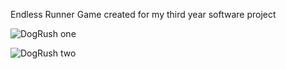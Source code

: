Endless Runner Game created for my third year software project

![DogRush one](https://raw.githubusercontent.com/nathanryan/dogrush/master/DogRush/Screenshots/one.png)

![DogRush two](https://raw.githubusercontent.com/nathanryan/dogrush/master/DogRush/Screenshots/two.png)


